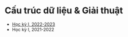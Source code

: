 # Cấu trúc dữ liệu & Giải thuật

* [Học kỳ I, 2022-2023](https://github.com/hieuchnguyencs/teaching/dsa/lectures/2021-dsa.md)
* Học kỳ I, 2021-2022
